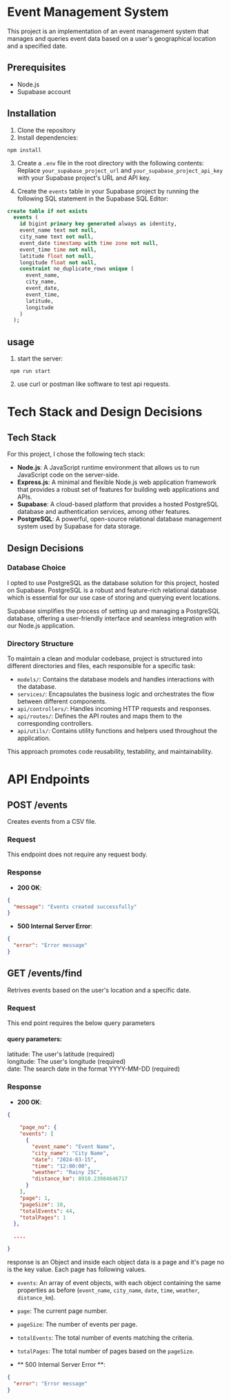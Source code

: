# Event Management System

This project is an implementation of an event management system that manages and queries event data based on a user's geographical location and a specified date.

## Prerequisites

- Node.js
- Supabase account

## Installation

1. Clone the repository
2. Install dependencies:

```cli
npm install
```

3. Create a `.env` file in the root directory with the following contents:
   Replace `your_supabase_project_url` and `your_supabase_project_api_key` with your Supabase project's URL and API key.

4. Create the `events` table in your Supabase project by running the following SQL statement in the Supabase SQL Editor:

```sql
create table if not exists
  events (
    id bigint primary key generated always as identity,
    event_name text not null,
    city_name text not null,
    event_date timestamp with time zone not null,
    event_time time not null,
    latitude float not null,
    longitude float not null,
    constraint no_duplicate_rows unique (
      event_name,
      city_name,
      event_date,
      event_time,
      latitude,
      longitude
    )
  );
```

## usage

1. start the server:

```cli
 npm run start
```

2. use curl or postman like software to test api requests.

# Tech Stack and Design Decisions

## Tech Stack

For this project, I chose the following tech stack:

- **Node.js**: A JavaScript runtime environment that allows us to run JavaScript code on the server-side.
- **Express.js**: A minimal and flexible Node.js web application framework that provides a robust set of features for building web applications and APIs.
- **Supabase**: A cloud-based platform that provides a hosted PostgreSQL database and authentication services, among other features.
- **PostgreSQL**: A powerful, open-source relational database management system used by Supabase for data storage.

## Design Decisions

### Database Choice

I opted to use PostgreSQL as the database solution for this project, hosted on Supabase. PostgreSQL is a robust and feature-rich relational database which is essential for our use case of storing and querying event locations.

Supabase simplifies the process of setting up and managing a PostgreSQL database, offering a user-friendly interface and seamless integration with our Node.js application.

### Directory Structure

To maintain a clean and modular codebase, project is structured into different directories and files, each responsible for a specific task:

- `models/`: Contains the database models and handles interactions with the database.
- `services/`: Encapsulates the business logic and orchestrates the flow between different components.
- `api/controllers/`: Handles incoming HTTP requests and responses.
- `api/routes/`: Defines the API routes and maps them to the corresponding controllers.
- `api/utils/`: Contains utility functions and helpers used throughout the application.

This approach promotes code reusability, testability, and maintainability.

# API Endpoints

## POST /events

Creates events from a CSV file.

### Request

This endpoint does not require any request body.

### Response

- **200 OK**:

```json
{
  "message": "Events created successfully"
}
```

- **500 Internal Server Error**:

```json
{
  "error": "Error message"
}
```

## GET /events/find

Retrives events based on the user's location and a specific date.

### Request

This end point requires the below query parameters

#### query parameters:

latitude: The user's latitude (required) \
longitude: The user's longitude (required) \
date: The search date in the format YYYY-MM-DD (required)

### Response

- **200 OK**:

```json
{
  
    "page_no": {
    "events": [
      {
        "event_name": "Event Name",
        "city_name": "City Name",
        "date": "2024-03-15",
        "time": "12:00:00",
        "weather": "Rainy 25C",
        "distance_km": 8910.23984646717
      }
    ],
    "page": 1,
    "pageSize": 10,
    "totalEvents": 44,
    "totalPages": 1
  },

  ....

}

```

response is an Object and inside each object data is a page and it's page no is the key value. Each page has following values.

- `events`: An array of event objects, with each object containing the same properties as before (`event_name`, `city_name`, `date`, `time`, `weather`, `distance_km`).
- `page`: The current page number.
- `pageSize`: The number of events per page.
- `totalEvents`: The total number of events matching the criteria.
- `totalPages`: The total number of pages based on the `pageSize`.

- ** 500 Internal Server Error **:

```json
{
  "error": "Error message"
}
```
